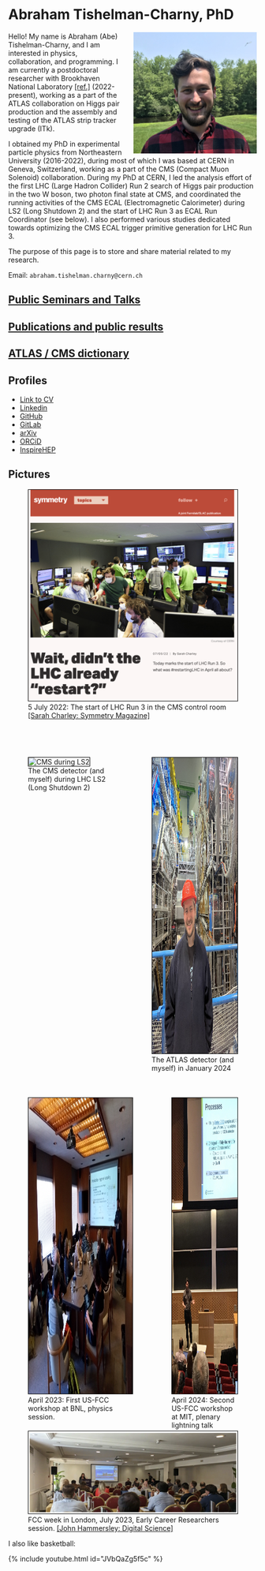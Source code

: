 # Abraham Tishelman-Charny, PhD

<img style="float: right; margin-left: 20px;" 
   width="250" 
   alt="Me" 
   title="Me"
   src="Documents/Abraham_Tishelman-Charny_photo.jpg">

Hello! My name is Abraham (Abe) Tishelman-Charny, and I am interested in physics, collaboration, and programming. I am currently a postdoctoral researcher with Brookhaven National Laboratory [[ref.]](https://www.bnl.gov/staff/atishelma) (2022-present), working as a part of the ATLAS collaboration on Higgs pair production and the assembly and testing of the ATLAS strip tracker upgrade (ITk). 

I obtained my PhD in experimental particle physics from Northeastern University (2016-2022), during most of which I was based at CERN in Geneva, Switzerland, working as a part of the CMS (Compact Muon Solenoid) collaboration. During my PhD at CERN, I led the analysis effort of the first LHC (Large Hadron Collider) Run 2 search of Higgs pair production in the two W boson, two photon final state at CMS, and coordinated the running activities of the CMS ECAL (Electromagnetic Calorimeter) during LS2 (Long Shutdown 2) and the start of LHC Run 3 as ECAL Run Coordinator (see below). I also performed various studies dedicated towards optimizing the CMS ECAL trigger primitive generation for LHC Run 3.

The purpose of this page is to store and share material related to my research. 

Email: `abraham.tishelman.charny@cern.ch`

## [Public Seminars and Talks](Pages/Seminars-and-talks.md)
## [Publications and public results](Pages/Publications-and-public-results.md)
## [ATLAS / CMS dictionary](Pages/ATLAS-CMS-Dictionary.md)

## Profiles

- [Link to CV](Documents/Abraham_Tishelman_Charny_CV.pdf)
- [Linkedin](https://www.linkedin.com/in/abraham-tishelman-charny-a4b977159/)
- [GitHub](https://github.com/atishelmanch)
- [GitLab](https://gitlab.cern.ch/atishelm)
- [arXiv](https://arxiv.org/search/physics?searchtype=author&query=Tishelman-Charny%2C+A)
- [ORCiD](https://orcid.org/0000-0002-7332-5098)
- [InspireHEP](https://inspirehep.net/authors/1684176)

## Pictures

<figure>
<img style="border:1px solid black;" 
     alt="Start of LHC Run 3" 
     title="Start of LHC Run 3"
     src="Documents/SymmetryMagazineCover.png">
  <figcaption>5 July 2022: The start of LHC Run 3 in the CMS control room <a href="https://www.symmetrymagazine.org/article/wait-didnt-the-lhc-already-restart">[Sarah Charley: Symmetry Magazine]</a> </figcaption>
</figure>

<br> <br>

<div style="display: flex; justify-content: space-around;">
  <figure style="height: 600px;">
    <img style="border:1px solid black; height: 100%;" 
         alt="CMS during LS2" 
         title="CMS during LS2"
         src="Documents/MeAndCMS.png">
    <figcaption>The CMS detector (and myself) during LHC LS2 (Long Shutdown 2)</figcaption>
  </figure>
   
  <figure style="height: 600px;">
    <img style="border:1px solid black; height: 100%;" 
         alt="ATLAS in January 2024" 
         title="ATLAS in January 2024"
         src="Documents/Me_And_ATLAS.jpg">
    <figcaption>The ATLAS detector (and myself) in January 2024</figcaption>
  </figure>
</div>

<br> <br>

<div style="display: flex; justify-content: space-around;">
  <figure style="height: 600px;">
    <img style="border:1px solid black; height: 100%;" 
         alt="US FCC workshop at BNL" 
         title="US FCC workshop at BNL"
         src="Documents/USFCC_workshop_1.jpg">
    <figcaption>April 2023: First US-FCC workshop at BNL, physics session. </figcaption>
     
  </figure>
  <figure style="height: 600px;">
    <img style="border:1px solid black; height: 100%;" 
         alt="2nd US FCC workshop at BNL" 
         title="2nd US FCC workshop at BNL"
         src="Documents/USFCC_workshop_2.jpg">
    <figcaption>April 2024: Second US-FCC workshop at MIT, plenary lightning talk session. </figcaption>
  </figure>
</div>


<br> <br>

<figure>
<img style="border:1px solid black;" 
     alt="FCC week 2023 ECR session" 
     title="FCC week 2023 ECR session"
     src="Documents/London2023_ECR.png">
  <figcaption>FCC week in London, July 2023, Early Career Researchers session. <a href="https://www.digital-science.com/tldr/article/cern-2070-the-next-generation/">[John Hammersley: Digital Science]</a> </figcaption>
</figure>

<head>
   <link rel="shortcut icon" type="image/x-icon" href="RabidBirdFavicon.ico">
</head>

I also like basketball: 

{% include youtube.html id="JVbQaZg5f5c" %}
